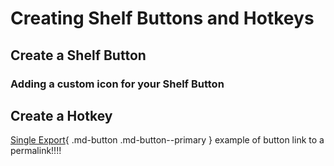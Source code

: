 # Creating Shelf Buttons and Hotkeys

## Create a Shelf Button

### Adding a custom icon for your Shelf Button

## Create a Hotkey

[Single Export](../Batch%20Exporter/Buttons_overview/#single-export){ .md-button .md-button--primary } example of button link to a permalink!!!!
